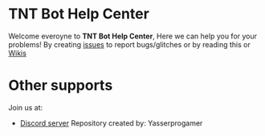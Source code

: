# TNT Bot Help Center
Welcome everoyne to __**TNT Bot Help Center**__, Here we can help you for your problems! By creating [issues](https://github.com/yasserprogamer/TNTBot-HelpCenter/issues) to report bugs/glitches or by reading this or [Wikis](https://github.com/yasserprogamer/TNTBot-HelpCenter/wiki)

# Other supports
Join us at:
- [Discord server](https://discord.gg/BKY2jjcH7g)
Repository created by: Yasserprogamer
